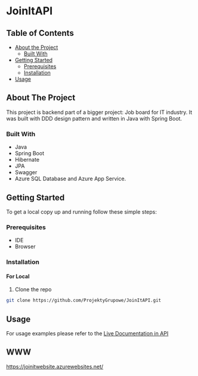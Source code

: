 <h1>JoinItAPI</h1>

<!-- TABLE OF CONTENTS -->
## Table of Contents

* [About the Project](#about-the-project)
  * [Built With](#built-with)
* [Getting Started](#getting-started)
  * [Prerequisites](#prerequisites)
  * [Installation](#installation)
* [Usage](#usage)

<!-- ABOUT THE PROJECT -->
## About The Project
This project is backend part of a bigger project: Job board for IT industry. It was built with DDD design pattern and written in Java with Spring Boot.

### Built With
* Java
* Spring Boot
* Hibernate
* JPA
* Swagger
* Azure SQL Database and Azure App Service.

<!-- GETTING STARTED -->
## Getting Started

To get a local copy up and running follow these simple steps:

### Prerequisites
* IDE
* Browser

### Installation


#### For Local
1. Clone the repo
```sh
git clone https://github.com/ProjektyGrupowe/JoinItAPI.git
```

<!-- USAGE EXAMPLES -->
## Usage
For usage examples please refer to the [Live Documentation in API](https://joinitwebsite.azurewebsites.net/swagger-ui/)

## WWW
https://joinitwebsite.azurewebsites.net/
